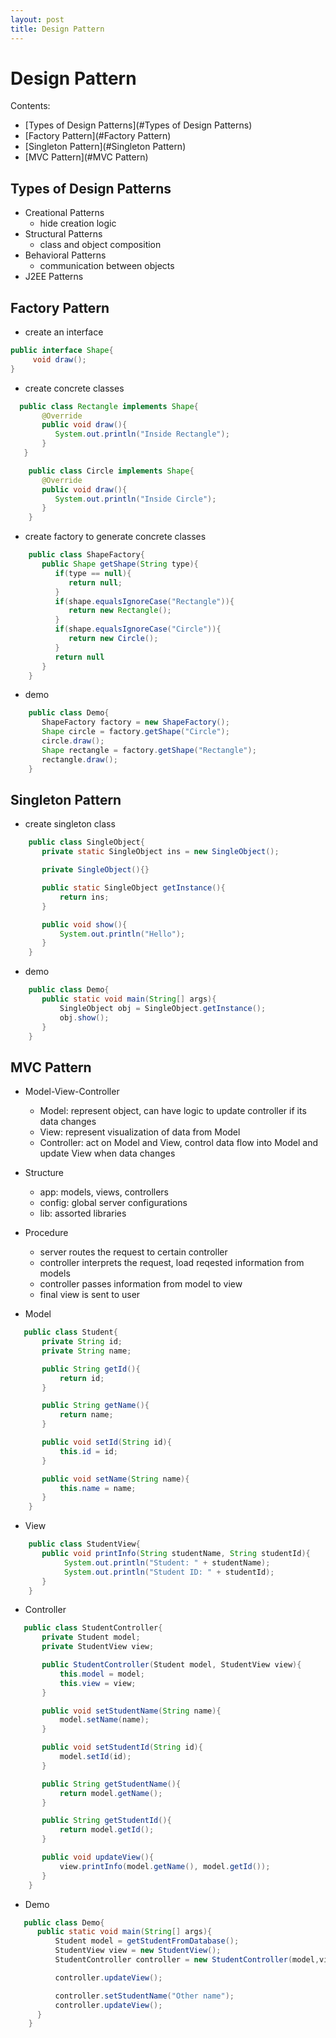 ```yaml
---
layout: post
title: Design Pattern
---
```

# Design Pattern

Contents:

- [Types of Design Patterns](#Types of Design Patterns)
- [Factory Pattern](#Factory Pattern)
- [Singleton Pattern](#Singleton Pattern)
- [MVC Pattern](#MVC Pattern)

<a name="Types of Design Patterns" />

## Types of Design Patterns
+ Creational Patterns
  - hide creation logic
+ Structural Patterns
  - class and object composition
+ Behavioral Patterns
  - communication between objects
+ J2EE Patterns


<a name="Factory Pattern" />

## Factory Pattern
+ create an interface

```java
public interface Shape{
	 void draw();
}
```

+ create concrete classes

```java
  public class Rectangle implements Shape{
	   @Override
	   public void draw(){
	      System.out.println("Inside Rectangle");
       }
   }
```

```java
    public class Circle implements Shape{
	   @Override
	   public void draw(){
	      System.out.println("Inside Circle");
       }
    }
```

+ create factory to generate concrete classes

```java 
    public class ShapeFactory{
	   public Shape getShape(String type){
	      if(type == null){
	         return null;   
	      }
	      if(shape.equalsIgnoreCase("Rectangle")){
             return new Rectangle();
	      }
	      if(shape.equalsIgnoreCase("Circle")){
             return new Circle();
	      }
	      return null
	   }
    }
```

+ demo

```java 
    public class Demo{
	   ShapeFactory factory = new ShapeFactory();
	   Shape circle = factory.getShape("Circle");
	   circle.draw();
	   Shape rectangle = factory.getShape("Rectangle");
	   rectangle.draw();
    }
```

<a name="Singleton Pattern"/>

## Singleton Pattern
+ create singleton class

```java 
    public class SingleObject{
	   private static SingleObject ins = new SingleObject();

	   private SingleObject(){}

	   public static SingleObject getInstance(){
	   	   return ins;
	   }

	   public void show(){
	   	   System.out.println("Hello");
	   }
    }
```

+ demo

```java 
    public class Demo{
	   public static void main(String[] args){
	       SingleObject obj = SingleObject.getInstance();
	       obj.show();
	   }
    }
```

<a name="MVC Pattern" />

## MVC Pattern
+ Model-View-Controller
  - Model: represent object, can have logic to update controller if its data changes
  - View: represent visualization of data from Model
  - Controller: act on Model and View, control data flow into Model and update View when data changes

+ Structure
  - app: models, views, controllers
  - config: global server configurations
  - lib: assorted libraries

+ Procedure
  - server routes the request to certain controller
  - controller interprets the request, load reqested information from models
  - controller passes information from model to view
  - final view is sent to user

+ Model

```java 
   public class Student{
       private String id;
       private String name;

       public String getId(){
           return id;
       }

       public String getName(){
           return name;
       }

       public void setId(String id){
           this.id = id;
       }

       public void setName(String name){
           this.name = name;
       }	
    }
```

+ View

```java
    public class StudentView{
	   public void printInfo(String studentName, String studentId){
	        System.out.println("Student: " + studentName);
	        System.out.println("Student ID: " + studentId);
	   }
    }
```

+ Controller

```java 
   public class StudentController{
	   private Student model;
	   private StudentView view;

	   public StudentController(Student model, StudentView view){
	   	   this.model = model;
	   	   this.view = view;
	   }

	   public void setStudentName(String name){
	   	   model.setName(name);
	   }

	   public void setStudentId(String id){
	   	   model.setId(id);
	   }

	   public String getStudentName(){
	   	   return model.getName();
	   }

	   public String getStudentId(){
	   	   return model.getId();
	   }

	   public void updateView(){
	   	   view.printInfo(model.getName(), model.getId());
	   }
    }
```

+ Demo

```java 
   public class Demo{
	  public static void main(String[] args){
	      Student model = getStudentFromDatabase();
	      StudentView view = new StudentView();
	      StudentController controller = new StudentController(model,view);

	      controller.updateView();

	      controller.setStudentName("Other name");
	      controller.updateView();
	  }
    }
```















